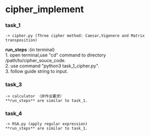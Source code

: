 # cipher_implement

### **task_1** 
    -> cipher.py (Three cipher method: Caesar,Vigenere and Matrix transposition)
**run_steps** :(in terminal)  
        1. open terminal,use "cd" command to directory /path/to/cipher_souce_code.  
        2. use command "python3 task_1_cipher.py".  
        3. follow guide string to input.  

### **task_3** 
    -> calculator （非作业要求）
    **run_steps** are similar to task_1.

### **task_4** 
    -> RSA.py (apply regular expression)
    **run_steps** are similar to task_1.

